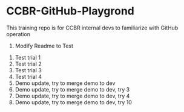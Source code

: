 # CCBR-GitHub-Playgrond
This training repo is for CCBR internal devs to familiarize with GitHub operation

1. Modify Readme to Test
  1) Test trial 1
  2) Test trial 2
  3) Test trial 3
  4) Test trial 4
  5) Demo update, try to merge demo to dev
  6) Demo update, try to merge demo to dev, try 3
  7) Demo update, try to merge demo to dev, try 4
  8) Demo update, try to merge demo to dev, try 10
  
